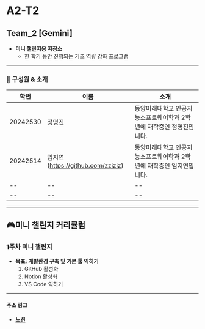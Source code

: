 # A2-T2

## Team_2 [Gemini]
- **미니 챌린지용 저장소**
  - 한 학기 동안 진행되는 기초 역량 강화 프로그램

---
### 👤 구성원 & 소개
|학번|이름|소개|
|--|--|--|
|20242530|[정명진](https://github.com/wamong)|동양미래대학교 인공지능소프트웨어학과 2학년에 재학중인 정명진입니다.|
|20242514|임지연(https://github.com/zziziz)|동양미래대학교 인공지능소프트웨어학과 2학년에 재학중인 임지연입니다.|
|--|--|--|
|--|--|--|
---

## 🎮미니 챌린지 커리큘럼

### 1주차 미니 챌린지
- **목표: 개발환경 구축 및 기본 툴 익히기**
  1. GitHub 활성화
  2. Notion 활성화
  3. VS Code 익히기

 ---
 
#### 주소 링크
- **[노션](https://www.notion.so/a-two/2-1b902443404680d5a09ce49257626234)**
